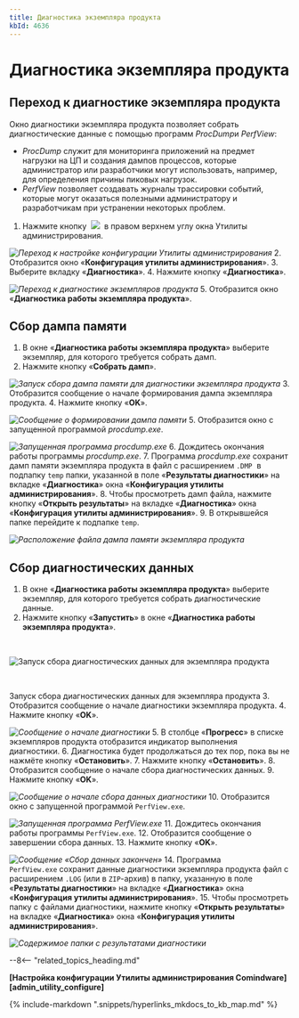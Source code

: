 ```yaml
---
title: Диагностика экземпляра продукта
kbId: 4636
---
```


# Диагностика экземпляра продукта

## Переход к диагностике экземпляра продукта

Окно диагностики экземпляра продукта позволяет собрать диагностические данные с помощью программ *ProcDump*и *PerfView*:

- *ProcDump* служит для мониторинга приложений на предмет нагрузки на ЦП и создания дампов процессов, которые администратор или разработчики могут использовать, например, для определения причины пиковых нагрузок.
- *PerfView* позволяет создавать журналы трассировки событий, которые могут оказаться полезными администратору и разработчикам при устранении некоторых проблем.

1. Нажмите кнопку  ![](https://kb.comindware.ru/assets/img_667a7e419e390.png)  в правом верхнем углу окна Утилиты администрирования.

_![Переход к настройке конфигурации Утилиты администрирования](https://kb.comindware.ru/assets/img_667ab2b1abb84.png)_
2. Отобразится окно «**Конфигурация утилиты администрирования**».
3. Выберите вкладку «**Диагностика**».
4. Нажмите кнопку «**Диагностика**».

_![Переход к диагностике экземпляров продукта](https://kb.comindware.ru/assets/img_667ab3f70393b.png)_
5. Отобразится окно «**Диагностика работы экземпляра продукта**».

## Сбор дампа памяти

1. В окне «**Диагностика работы экземпляра продукта**» выберите экземпляр, для которого требуется собрать дамп.
2. Нажмите кнопку «**Собрать дамп**».

_![Запуск сбора дампа памяти для диагностики экземпляра продукта](https://kb.comindware.ru/assets/img_667ab6022e2ff.png)_
3. Отобразится сообщение о начале формирования дампа экземпляра продукта.
4. Нажмите кнопку «**OK**».

_![Сообщение о формировании дампа памяти](https://kb.comindware.ru/assets/installer18.png)_
5. Отобразится окно с запущенной программой *procdump.exe*.

_![Запущенная программа procdump.exe](https://kb.comindware.ru/assets/img_667ab9886cfcc.png)_
6. Дождитесь окончания работы программы *procdump.exe*.
7. Программа *procdump.exe* сохранит дамп памяти экземпляра продукта в файл с расширением  `.DMP`   в подпапку `temp` папки, указанной в поле «**Результаты диагностики**» на вкладке «**Диагностика**» окна «**Конфигурация утилиты администрирования**».
8. Чтобы просмотреть дамп файла, нажмите кнопку «**Открыть результаты**» на вкладке «**Диагностика**» окна «**Конфигурация утилиты администрирования**».
9. В открывшейся папке перейдите к подпапке `temp`.

_![Расположение файла дампа памяти экземпляра продукта](https://kb.comindware.ru/assets/img_667abb863b3c6.png)_

## Сбор диагностических данных

1. В окне «**Диагностика работы экземпляра продукта**» выберите экземпляр, для которого требуется собрать диагностические данные.
2. Нажмите кнопку «**Запустить**» в окне «**Диагностика работы экземпляра продукта**».

 

![Запуск сбора диагностических данных для экземпляра продукта](https://kb.comindware.ru/assets/img_667ab918b3f11.png)

 

Запуск сбора диагностических данных для экземпляра продукта
3. Отобразится сообщение о начале диагностики экземпляра продукта.
4. Нажмите кнопку «**OK**».

_![Сообщение о начале диагностики](https://kb.comindware.ru/assets/installer21.png)_
5. В столбце «**Прогресс**» в списке экземпляров продукта отобразится индикатор выполнения диагностики.
6. Диагностика будет продолжаться до тех пор, пока вы не нажмёте кнопку «**Остановить**».
7. Нажмите кнопку «**Остановить**».
8. Отобразится сообщение о начале сбора диагностических данных.
9. Нажмите кнопку «**OK**».

_![Сообщение о начале сбора данных диагностики](https://kb.comindware.ru/assets/installer23.png)_
10. Отобразится окно с запущенной программой `PerfView.exe`.

_![Запущенная программа PerfView.exe](https://kb.comindware.ru/assets/img_667abbf6e4c02.png)_
11. Дождитесь окончания работы программы `PerfView.exe`.
12. Отобразится сообщение о завершении сбора данных.
13. Нажмите кнопку «**OK**».

_![Сообщение «Сбор данных закончен»](https://kb.comindware.ru/assets/installer25.png)_
14. Программа `PerfView.exe` сохранит данные диагностики экземпляра продукта файл с расширением `.LOG` (или в `ZIP`-архив) в папку, указанную в поле «**Результаты диагностики**» на вкладке «**Диагностика**» окна «**Конфигурация утилиты администрирования**».
15. Чтобы просмотреть папку с файлами диагностики, нажмите кнопку «**Открыть результаты**» на вкладке «**Диагностика**» окна «**Конфигурация утилиты администрирования**».

_![Содержимое папки с результатами диагностики](https://kb.comindware.ru/assets/img_667abc22ba979.png)_

--8<-- "related_topics_heading.md"

**[Настройка конфигурации Утилиты администрирования Comindware][admin_utility_configure]**

{% include-markdown ".snippets/hyperlinks_mkdocs_to_kb_map.md" %}
